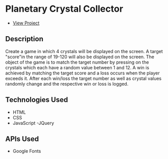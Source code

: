 # Planetary Crystal Collector

* [View Project](https://rishabh7890.github.io/unit-4-game/)

## Description
Create a game in which 4 crystals will be displayed on the screen. A target "score"in the range of 19-120 will also be displayed on the screen. The object of the game is to match the target number by pressing on the crystals which each have a random value between 1 and 12. A win is achieved by matching the target score and a loss occurs when the player exceeds it. After each win/loss the target number as well as crystal values randomly change and the respective win or loss is logged. 


## Technologies Used
- HTML
- CSS
- JavaScript
-JQuery

## APIs Used
- Google Fonts



